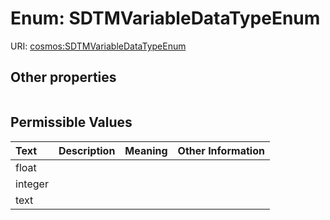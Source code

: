 
# Enum: SDTMVariableDataTypeEnum




URI: [cosmos:SDTMVariableDataTypeEnum](https://www.cdisc.org/cosmos/1-0SDTMVariableDataTypeEnum)


## Other properties

|  |  |  |
| --- | --- | --- |

## Permissible Values

| Text | Description | Meaning | Other Information |
| :--- | :---: | :---: | ---: |
| float |  |  |  |
| integer |  |  |  |
| text |  |  |  |

